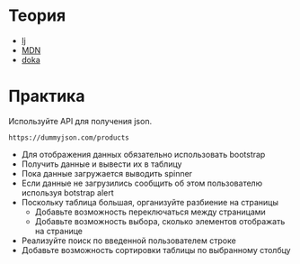 # Теория

- [lj](https://learn.javascript.ru/fetch)
- [MDN](https://developer.mozilla.org/ru/docs/Web/API/Fetch_API/Using_Fetch)
- [doka](https://doka.guide/js/fetch/)

# Практика

Используйте API для получения json.

`https://dummyjson.com/products`

- Для отображения данных обязательно использовать bootstrap
- Получить данные и вывести их в таблицу
- Пока данные загружается выводить spinner
- Если данные не загрузились сообщить об этом пользователю используя botstrap alert
- Поскольку таблица большая, организуйте разбиение на страницы
  - Добавьте возможность переключаться между страницами
  - Добавьте возможность выбора, сколько элементов отображать на странице
- Реализуйте поиск по введенной пользователем строке
- Добавьте возможность сортировки таблицы по выбранному столбцу
